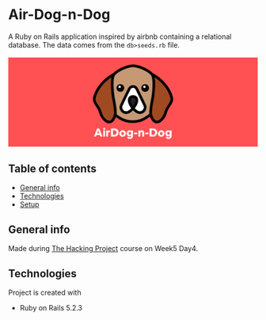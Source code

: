 # Air-Dog-n-Dog
A Ruby on Rails application inspired by airbnb containing a relational database.
The data comes from the `db>seeds.rb` file.
<br><br>
<img src="preview/AirDogNDog.svg" >

## Table of contents
* [General info](#general-info)
* [Technologies](#technologies)
* [Setup](#setup)

## General info

Made during [The Hacking Project](https://www.thehackingproject.org) course on Week5 Day4.

## Technologies

Project is created with

- Ruby on Rails 5.2.3

